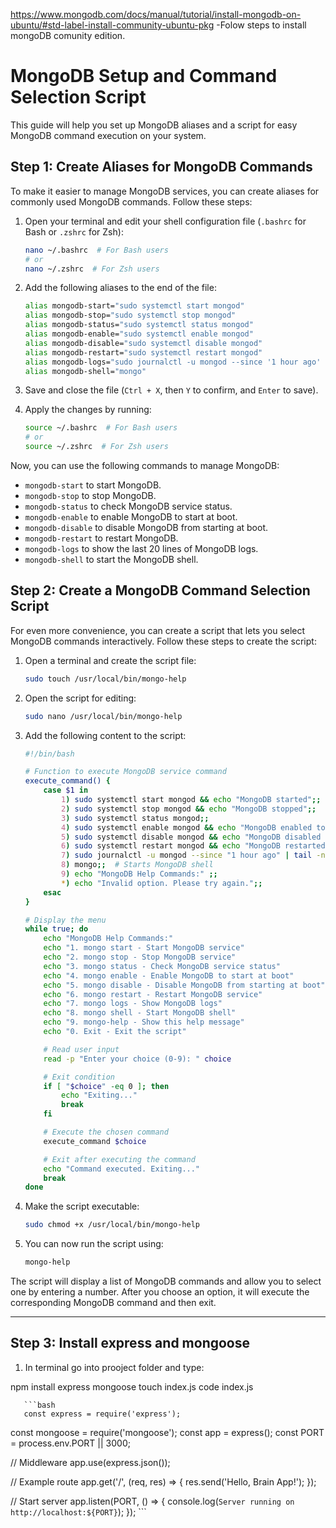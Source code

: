 https://www.mongodb.com/docs/manual/tutorial/install-mongodb-on-ubuntu/#std-label-install-community-ubuntu-pkg
-Folow steps to install mongoDB comunity edition.


# MongoDB Setup and Command Selection Script

This guide will help you set up MongoDB aliases and a script for easy MongoDB command execution on your system.

## Step 1: Create Aliases for MongoDB Commands

To make it easier to manage MongoDB services, you can create aliases for commonly used MongoDB commands. Follow these steps:

1. Open your terminal and edit your shell configuration file (`.bashrc` for Bash or `.zshrc` for Zsh):

    ```bash
    nano ~/.bashrc  # For Bash users
    # or
    nano ~/.zshrc  # For Zsh users
    ```

2. Add the following aliases to the end of the file:

    ```bash
    alias mongodb-start="sudo systemctl start mongod"
    alias mongodb-stop="sudo systemctl stop mongod"
    alias mongodb-status="sudo systemctl status mongod"
    alias mongodb-enable="sudo systemctl enable mongod"
    alias mongodb-disable="sudo systemctl disable mongod"
    alias mongodb-restart="sudo systemctl restart mongod"
    alias mongodb-logs="sudo journalctl -u mongod --since '1 hour ago' | tail -n 20"
    alias mongodb-shell="mongo"
    ```

3. Save and close the file (`Ctrl + X`, then `Y` to confirm, and `Enter` to save).

4. Apply the changes by running:

    ```bash
    source ~/.bashrc  # For Bash users
    # or
    source ~/.zshrc  # For Zsh users
    ```

Now, you can use the following commands to manage MongoDB:

- `mongodb-start` to start MongoDB.
- `mongodb-stop` to stop MongoDB.
- `mongodb-status` to check MongoDB service status.
- `mongodb-enable` to enable MongoDB to start at boot.
- `mongodb-disable` to disable MongoDB from starting at boot.
- `mongodb-restart` to restart MongoDB.
- `mongodb-logs` to show the last 20 lines of MongoDB logs.
- `mongodb-shell` to start the MongoDB shell.

## Step 2: Create a MongoDB Command Selection Script

For even more convenience, you can create a script that lets you select MongoDB commands interactively. Follow these steps to create the script:

1. Open a terminal and create the script file:

    ```bash
    sudo touch /usr/local/bin/mongo-help
    ```

2. Open the script for editing:

    ```bash
    sudo nano /usr/local/bin/mongo-help
    ```

3. Add the following content to the script:

    ```bash
    #!/bin/bash

    # Function to execute MongoDB service command
    execute_command() {
        case $1 in
            1) sudo systemctl start mongod && echo "MongoDB started";;
            2) sudo systemctl stop mongod && echo "MongoDB stopped";;
            3) sudo systemctl status mongod;;
            4) sudo systemctl enable mongod && echo "MongoDB enabled to start at boot";;
            5) sudo systemctl disable mongod && echo "MongoDB disabled from starting at boot";;
            6) sudo systemctl restart mongod && echo "MongoDB restarted";;
            7) sudo journalctl -u mongod --since "1 hour ago" | tail -n 20;;  # Show the last 20 lines of MongoDB logs
            8) mongo;;  # Starts MongoDB shell
            9) echo "MongoDB Help Commands:" ;;
            *) echo "Invalid option. Please try again.";;
        esac
    }

    # Display the menu
    while true; do
        echo "MongoDB Help Commands:"
        echo "1. mongo start - Start MongoDB service"
        echo "2. mongo stop - Stop MongoDB service"
        echo "3. mongo status - Check MongoDB service status"
        echo "4. mongo enable - Enable MongoDB to start at boot"
        echo "5. mongo disable - Disable MongoDB from starting at boot"
        echo "6. mongo restart - Restart MongoDB service"
        echo "7. mongo logs - Show MongoDB logs"
        echo "8. mongo shell - Start MongoDB shell"
        echo "9. mongo-help - Show this help message"
        echo "0. Exit - Exit the script"

        # Read user input
        read -p "Enter your choice (0-9): " choice

        # Exit condition
        if [ "$choice" -eq 0 ]; then
            echo "Exiting..."
            break
        fi

        # Execute the chosen command
        execute_command $choice

        # Exit after executing the command
        echo "Command executed. Exiting..."
        break
    done
    ```

4. Make the script executable:

    ```bash
    sudo chmod +x /usr/local/bin/mongo-help
    ```

5. You can now run the script using:

    ```bash
    mongo-help
    ```

The script will display a list of MongoDB commands and allow you to select one by entering a number. After you choose an option, it will execute the corresponding MongoDB command and then exit.

---

## Step 3: Install express and mongoose

1. In terminal go into prooject folder and type:

npm install express mongoose
touch index.js
code index.js

       ```bash
       const express = require('express');
const mongoose = require('mongoose');
const app = express();
const PORT = process.env.PORT || 3000;

// Middleware
app.use(express.json());

// Example route
app.get('/', (req, res) => {
  res.send('Hello, Brain App!');
});

// Start server
app.listen(PORT, () => {
  console.log(`Server running on http://localhost:${PORT}`);
});
       ``` 





